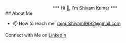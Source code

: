 <div align="center">*** Hi 👋, I'm Shivam Kumar ***
</div>
## About Me

- 📫 How to reach me: rajputshivam9992@gmail.com

Connect with Me on [LinkedIn](https://www.linkedin.com/in/shivam-kumar-2946aa254/)
